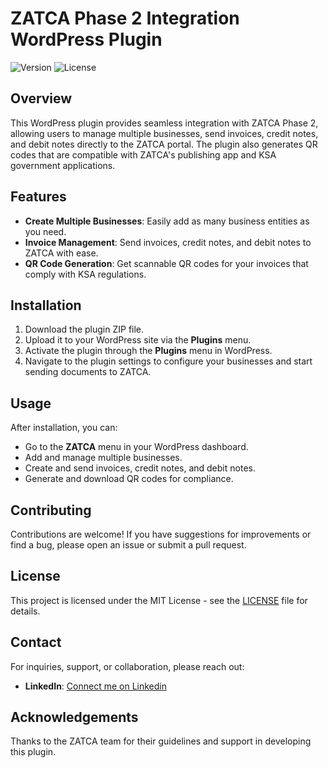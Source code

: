 # ZATCA Phase 2 Integration WordPress Plugin

![Version](https://img.shields.io/badge/version-1.0.0-blue.svg) ![License](https://img.shields.io/badge/license-MIT-green.svg)

## Overview
This WordPress plugin provides seamless integration with ZATCA Phase 2, allowing users to manage multiple businesses, send invoices, credit notes, and debit notes directly to the ZATCA portal. The plugin also generates QR codes that are compatible with ZATCA's publishing app and KSA government applications.

## Features
- **Create Multiple Businesses**: Easily add as many business entities as you need.
- **Invoice Management**: Send invoices, credit notes, and debit notes to ZATCA with ease.
- **QR Code Generation**: Get scannable QR codes for your invoices that comply with KSA regulations.

## Installation
1. Download the plugin ZIP file.
2. Upload it to your WordPress site via the **Plugins** menu.
3. Activate the plugin through the **Plugins** menu in WordPress.
4. Navigate to the plugin settings to configure your businesses and start sending documents to ZATCA.

## Usage
After installation, you can:
- Go to the **ZATCA** menu in your WordPress dashboard.
- Add and manage multiple businesses.
- Create and send invoices, credit notes, and debit notes.
- Generate and download QR codes for compliance.

## Contributing
Contributions are welcome! If you have suggestions for improvements or find a bug, please open an issue or submit a pull request.

## License
This project is licensed under the MIT License - see the [LICENSE](LICENSE) file for details.

## Contact
For inquiries, support, or collaboration, please reach out:
- **LinkedIn**: [Connect me on Linkedin](https://www.linkedin.com/in/sulaman-khan-601ab9137/)

## Acknowledgements
Thanks to the ZATCA team for their guidelines and support in developing this plugin.
